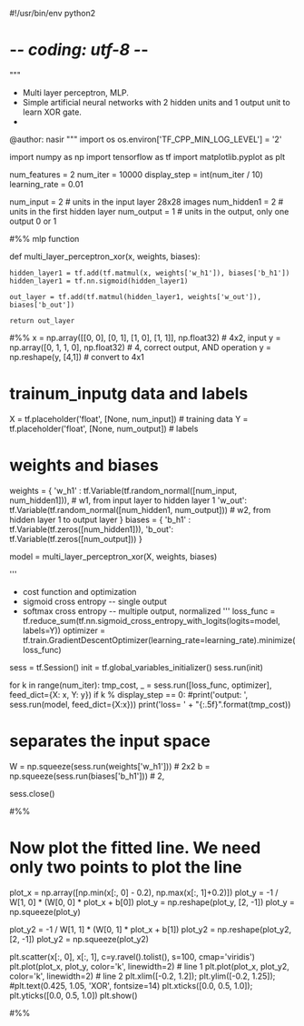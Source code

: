 #!/usr/bin/env python2
# -*- coding: utf-8 -*-
"""
 - Multi layer perceptron, MLP.
 - Simple artificial neural networks with 2 hidden units and 1 output unit to
   learn XOR gate.
 -
@author: nasir
"""
import os
os.environ['TF_CPP_MIN_LOG_LEVEL'] = '2'

import numpy as np
import tensorflow as tf
import matplotlib.pyplot as plt

num_features = 2
num_iter = 10000
display_step = int(num_iter / 10)
learning_rate = 0.01

num_input = 2          # units in the input layer 28x28 images
num_hidden1 = 2        # units in the first hidden layer
num_output = 1         # units in the output, only one output 0 or 1

#%% mlp function

def multi_layer_perceptron_xor(x, weights, biases):

    hidden_layer1 = tf.add(tf.matmul(x, weights['w_h1']), biases['b_h1'])
    hidden_layer1 = tf.nn.sigmoid(hidden_layer1)

    out_layer = tf.add(tf.matmul(hidden_layer1, weights['w_out']), biases['b_out'])

    return out_layer

#%%
x = np.array([[0, 0], [0, 1], [1, 0], [1, 1]], np.float32)  # 4x2, input
y = np.array([0, 1, 1, 0], np.float32)                      # 4, correct output, AND operation
y = np.reshape(y, [4,1])                                    # convert to 4x1

# trainum_inputg data and labels
X = tf.placeholder('float', [None, num_input])     # training data
Y = tf.placeholder('float', [None, num_output])    # labels

# weights and biases
weights = {
    'w_h1' : tf.Variable(tf.random_normal([num_input, num_hidden1])), # w1, from input layer to hidden layer 1
    'w_out': tf.Variable(tf.random_normal([num_hidden1, num_output])) # w2, from hidden layer 1 to output layer
}
biases = {
    'b_h1' : tf.Variable(tf.zeros([num_hidden1])),
    'b_out': tf.Variable(tf.zeros([num_output]))
}

model = multi_layer_perceptron_xor(X, weights, biases)

'''
- cost function and optimization
- sigmoid cross entropy -- single output
- softmax cross entropy -- multiple output, normalized
'''
loss_func = tf.reduce_sum(tf.nn.sigmoid_cross_entropy_with_logits(logits=model, labels=Y))
optimizer = tf.train.GradientDescentOptimizer(learning_rate=learning_rate).minimize(loss_func)

sess = tf.Session()
init = tf.global_variables_initializer()
sess.run(init)

for k in range(num_iter):
    tmp_cost, _ = sess.run([loss_func, optimizer], feed_dict={X: x, Y: y})
    if k % display_step == 0:
        #print('output: ', sess.run(model, feed_dict={X:x}))
        print('loss= ' + "{:.5f}".format(tmp_cost))

# separates the input space
W = np.squeeze(sess.run(weights['w_h1']))   # 2x2
b = np.squeeze(sess.run(biases['b_h1']))    # 2,

sess.close()

#%%
# Now plot the fitted line. We need only two points to plot the line
plot_x = np.array([np.min(x[:, 0] - 0.2), np.max(x[:, 1]+0.2)])
plot_y =  -1 / W[1, 0] * (W[0, 0] * plot_x + b[0])
plot_y = np.reshape(plot_y, [2, -1])
plot_y = np.squeeze(plot_y)

plot_y2 = -1 / W[1, 1] * (W[0, 1] * plot_x + b[1])
plot_y2 = np.reshape(plot_y2, [2, -1])
plot_y2 = np.squeeze(plot_y2)


plt.scatter(x[:, 0], x[:, 1], c=y.ravel().tolist(), s=100, cmap='viridis')
plt.plot(plot_x, plot_y, color='k', linewidth=2)    # line 1
plt.plot(plot_x, plot_y2, color='k', linewidth=2)   # line 2
plt.xlim([-0.2, 1.2]); plt.ylim([-0.2, 1.25]);
#plt.text(0.425, 1.05, 'XOR', fontsize=14)
plt.xticks([0.0, 0.5, 1.0]); plt.yticks([0.0, 0.5, 1.0])
plt.show()

#%%
